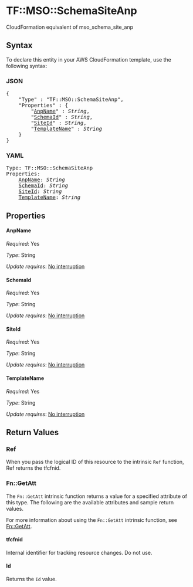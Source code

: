 # TF::MSO::SchemaSiteAnp

CloudFormation equivalent of mso_schema_site_anp

## Syntax

To declare this entity in your AWS CloudFormation template, use the following syntax:

### JSON

<pre>
{
    "Type" : "TF::MSO::SchemaSiteAnp",
    "Properties" : {
        "<a href="#anpname" title="AnpName">AnpName</a>" : <i>String</i>,
        "<a href="#schemaid" title="SchemaId">SchemaId</a>" : <i>String</i>,
        "<a href="#siteid" title="SiteId">SiteId</a>" : <i>String</i>,
        "<a href="#templatename" title="TemplateName">TemplateName</a>" : <i>String</i>
    }
}
</pre>

### YAML

<pre>
Type: TF::MSO::SchemaSiteAnp
Properties:
    <a href="#anpname" title="AnpName">AnpName</a>: <i>String</i>
    <a href="#schemaid" title="SchemaId">SchemaId</a>: <i>String</i>
    <a href="#siteid" title="SiteId">SiteId</a>: <i>String</i>
    <a href="#templatename" title="TemplateName">TemplateName</a>: <i>String</i>
</pre>

## Properties

#### AnpName

_Required_: Yes

_Type_: String

_Update requires_: [No interruption](https://docs.aws.amazon.com/AWSCloudFormation/latest/UserGuide/using-cfn-updating-stacks-update-behaviors.html#update-no-interrupt)

#### SchemaId

_Required_: Yes

_Type_: String

_Update requires_: [No interruption](https://docs.aws.amazon.com/AWSCloudFormation/latest/UserGuide/using-cfn-updating-stacks-update-behaviors.html#update-no-interrupt)

#### SiteId

_Required_: Yes

_Type_: String

_Update requires_: [No interruption](https://docs.aws.amazon.com/AWSCloudFormation/latest/UserGuide/using-cfn-updating-stacks-update-behaviors.html#update-no-interrupt)

#### TemplateName

_Required_: Yes

_Type_: String

_Update requires_: [No interruption](https://docs.aws.amazon.com/AWSCloudFormation/latest/UserGuide/using-cfn-updating-stacks-update-behaviors.html#update-no-interrupt)

## Return Values

### Ref

When you pass the logical ID of this resource to the intrinsic `Ref` function, Ref returns the tfcfnid.

### Fn::GetAtt

The `Fn::GetAtt` intrinsic function returns a value for a specified attribute of this type. The following are the available attributes and sample return values.

For more information about using the `Fn::GetAtt` intrinsic function, see [Fn::GetAtt](https://docs.aws.amazon.com/AWSCloudFormation/latest/UserGuide/intrinsic-function-reference-getatt.html).

#### tfcfnid

Internal identifier for tracking resource changes. Do not use.

#### Id

Returns the <code>Id</code> value.

